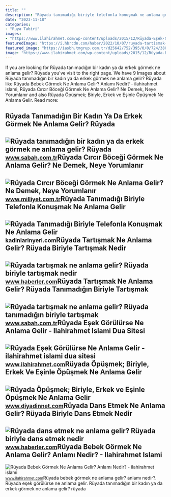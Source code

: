 ```yaml
---
title: ""
description: "Rüyada tanımadığı biriyle telefonla konuşmak ne anlama gelir"
date: "2023-11-18"
categories:
- "Ruya Tabiri"
images:
- "https://www.ilahirahmet.com/wp-content/uploads/2015/12/Rüyada-Eşek-Görülürse-Ne-Anlama-Gelir.jpg"
featuredImage: "https://i.hbrcdn.com/haber/2022/10/07/ruyada-tartismak-ne-anlama-gelir-ruyada-biriyle-15341236_3125_amp.jpg"
featured_image: "https://iasbh.tmgrup.com.tr/d25642/752/395/0/0/724/380?u=https://isbh.tmgrup.com.tr/sbh/2021/09/21/ruyada-tanimadigin-birini-gormek-ne-anlama-gelir-ruyada-tanimadigin-biriyle-konusmak-ne-demek-1632213987235.jpg"
image: "https://www.ilahirahmet.com/wp-content/uploads/2015/12/Rüyada-Eşek-Görülürse-Ne-Anlama-Gelir.jpg"
---
```


If you are looking for Rüyada tanımadığın bir kadın ya da erkek görmek ne anlama gelir? Rüyada you've visit to the right page. We have 9 Images about Rüyada tanımadığın bir kadın ya da erkek görmek ne anlama gelir? Rüyada like Rüyada Bebek Görmek Ne Anlama Gelir? Anlamı Nedir? - ilahirahmet islami, Rüyada Cırcır Böceği Görmek Ne Anlama Gelir? Ne Demek, Neye Yorumlanır and also Rüyada Öpüşmek; Biriyle, Erkek ve Eşinle Öpüşmek Ne Anlama Gelir. Read more:

Rüyada Tanımadığın Bir Kadın Ya Da Erkek Görmek Ne Anlama Gelir? Rüyada
-----------------------------------------------------------------------

 ![Rüyada tanımadığın bir kadın ya da erkek görmek ne anlama gelir? Rüyada](https://iasbh.tmgrup.com.tr/d25642/752/395/0/0/724/380?u=https://isbh.tmgrup.com.tr/sbh/2021/09/21/ruyada-tanimadigin-birini-gormek-ne-anlama-gelir-ruyada-tanimadigin-biriyle-konusmak-ne-demek-1632213987235.jpg) <small>www.sabah.com.tr</small>Rüyada Cırcır Böceği Görmek Ne Anlama Gelir? Ne Demek, Neye Yorumlanır
----------------------------------------------------------------------

 ![Rüyada Cırcır Böceği Görmek Ne Anlama Gelir? Ne Demek, Neye Yorumlanır](https://i2.milimaj.com/i/milliyet/75/0x410/623c2fbf86b24425c87e7183.jpg) <small>www.milliyet.com.tr</small>Rüyada Tanımadığı Biriyle Telefonla Konuşmak Ne Anlama Gelir
------------------------------------------------------------

 ![Rüyada Tanımadığı Biriyle Telefonla Konuşmak Ne Anlama Gelir](https://kadinlarinyeri.com/wp-content/uploads/2021/12/Ruyada-Tanimadigi-Biriyle-Telefonla-Konusmak-Ne-Anlama-Gelir.jpg) <small>kadinlarinyeri.com</small>Rüyada Tartışmak Ne Anlama Gelir? Rüyada Biriyle Tartışmak Nedir
----------------------------------------------------------------

 ![Rüyada tartışmak ne anlama gelir? Rüyada biriyle tartışmak nedir](https://i.hbrcdn.com/haber/2022/10/07/ruyada-tartismak-ne-anlama-gelir-ruyada-biriyle-15341236_3125_amp.jpg) <small>www.haberler.com</small>Rüyada Tartışmak Ne Anlama Gelir? Rüyada Tanımadığın Biriyle Tartışmak
----------------------------------------------------------------------

 ![Rüyada tartışmak ne anlama gelir? Rüyada tanımadığın biriyle tartışmak](https://iasbh.tmgrup.com.tr/01f346/650/344/0/101/724/481?u=https://isbh.tmgrup.com.tr/sbh/2021/09/21/ruyada-tartismak-ne-anlama-gelir-ruyada-biriyle-tartismak-ne-demek-1632214548385.jpg) <small>www.sabah.com.tr</small>Rüyada Eşek Görülürse Ne Anlama Gelir - Ilahirahmet Islami Dua Sitesi
---------------------------------------------------------------------

 ![Rüyada Eşek Görülürse Ne Anlama Gelir - ilahirahmet islami dua sitesi](https://www.ilahirahmet.com/wp-content/uploads/2015/12/Rüyada-Eşek-Görülürse-Ne-Anlama-Gelir.jpg) <small>www.ilahirahmet.com</small>Rüyada Öpüşmek; Biriyle, Erkek Ve Eşinle Öpüşmek Ne Anlama Gelir
----------------------------------------------------------------

 ![Rüyada Öpüşmek; Biriyle, Erkek ve Eşinle Öpüşmek Ne Anlama Gelir](https://www.diyadinnet.com/d/ruya/ruyada-opusmek-biriyle-erkek-ve-esinle-opusmek-ne-anlama-gelir-7712.jpg) <small>www.diyadinnet.com</small>Rüyada Dans Etmek Ne Anlama Gelir? Rüyada Biriyle Dans Etmek Nedir
------------------------------------------------------------------

 ![Rüyada dans etmek ne anlama gelir? Rüyada biriyle dans etmek nedir](https://i.hbrcdn.com/haber/2022/10/26/ruyada-dans-etmek-ne-anlama-gelir-ruyada-biriyle-15385500_6853_amp.jpg) <small>www.haberler.com</small>Rüyada Bebek Görmek Ne Anlama Gelir? Anlamı Nedir? - Ilahirahmet Islami
-----------------------------------------------------------------------

 ![Rüyada Bebek Görmek Ne Anlama Gelir? Anlamı Nedir? - ilahirahmet islami](https://www.ilahirahmet.com/wp-content/uploads/2015/11/Rüyada-Bebek-Görmek-Ne-Anlama-Gelir.jpg) <small>www.ilahirahmet.com</small>Rüyada bebek görmek ne anlama gelir? anlamı nedir?. Rüyada eşek görülürse ne anlama gelir. Rüyada tanımadığın bir kadın ya da erkek görmek ne anlama gelir? rüyada
